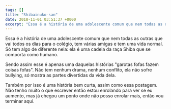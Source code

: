 ```yaml
---
tags: []
title: "Shibainuko-san"
date: 2018-11-01 03:51:37 +0000
excerpt: "Essa é a história de uma adolescente comum que nem todas as outras que vai todos os dias para o colégio, tem várias amigas e tem uma vida..."
---
```


Essa é a história de uma adolescente comum que nem todas as outras que vai todos os dias para o colégio, tem várias amigas e tem uma vida normal. Só tem algo de diferente nela: ela é uma cadela da raça Shiba que se comporta como humano.

Sendo assim esse é apenas uma daquelas histórias "garotas fofas fazem coisas fofas". Não tem nenhum drama, nenhum conflito, ela não sofre bullying, só mostra as partes divertidas da vida dela.

Também por isso é uma história bem curta, assim como essa postagem. Não tenho muito o que escrever então estou enrolando para ver se eu aumento, mas já chegou um ponto onde não posso enrolar mais, então vou terminar aqui.